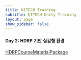 ```yaml
---
title: KITECH Training
subtitle: KITECH Unity Training
layout: page
show_sidebar: false
---
```

  
#### Day 2: HDRP 기반 실감형 환경
[HDRPCourseMaterialPackage](https://drive.google.com/file/d/1UP6cEgYYQh_W0nj22GiHo7eCc2WQA6PN/view?usp=share_link)

